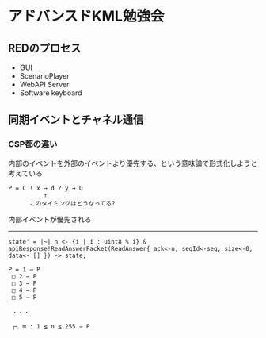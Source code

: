 # アドバンスドKML勉強会

## REDのプロセス

* GUI
* ScenarioPlayer
* WebAPI Server
* Software keyboard

## 同期イベントとチャネル通信

### CSP都の違い

内部のイベントを外部のイベントより優先する、という意味論で形式化しようと考えている

```
P = C ! x → d ? y → Q
          ↑
      このタイミングはどうなってる?
```

内部イベントが優先される



---


```
state' = |~| n <- {i | i : uint8 % i} & apiResponse!ReadAnswerPacket(ReadAnswer{ ack<-n, seqId<-seq, size<-0, data<- [] }) -> state;
```

```
P = 1 → P
 □ 2 → P
 □ 3 → P
 □ 4 → P
 □ 5 → P

 ・・・
 
 ┌┐ m : 1 ≦ n ≦ 255 → P
```

